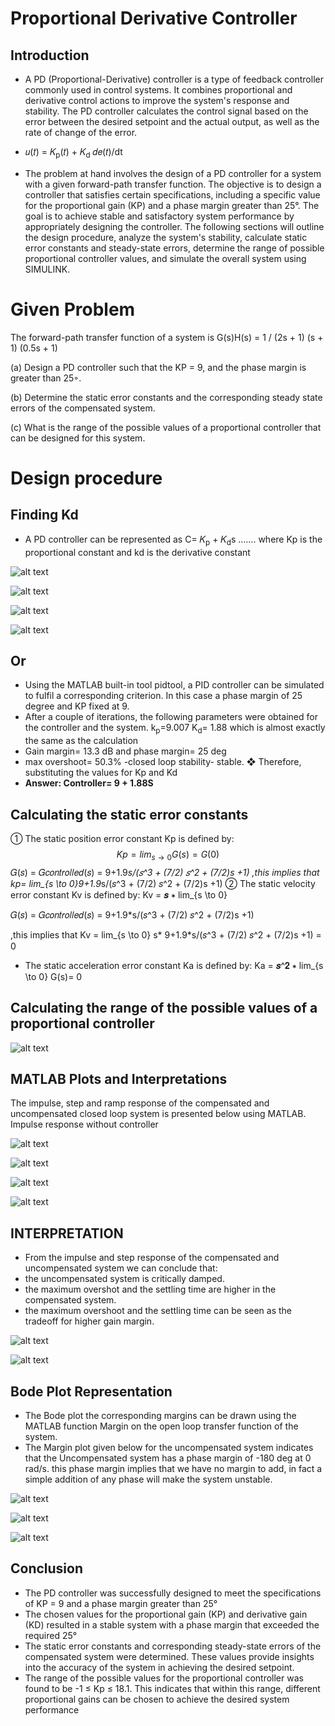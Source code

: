 # Proportional Derivative Controller

## Introduction

- A PD (Proportional-Derivative) controller is a type of feedback controller commonly 
used in control systems. It combines proportional and derivative control actions to 
improve the system's response and stability. The PD controller calculates the control 
signal based on the error between the desired setpoint and the actual output, as 
well as the rate of change of the error.
 
- 𝑢(𝑡) = 𝐾<sub>p</sub>(𝑡) + 𝐾<sub>d</sub> 𝑑𝑒(𝑡)/dt




- The problem at hand involves the design of a PD controller for a system with a given forward-path transfer function. The objective is to design a controller that satisfies certain specifications, including a specific value for the proportional gain (KP) and a 
phase margin greater than 25°. The goal is to achieve stable and satisfactory system 
performance by appropriately designing the controller. The following sections will 
outline the design procedure, analyze the system's stability, calculate static error 
constants and steady-state errors, determine the range of possible proportional 
controller values, and simulate the overall system using SIMULINK.

# Given Problem 
The forward-path transfer function of a system is 
G(s)H(s) = 1 / (2s + 1) (s + 1) (0.5s + 1) 

(a) Design a PD controller such that the KP = 9, and the phase margin is greater than 25◦.
 
 (b) Determine the static error constants and the corresponding steady state errors of the 
compensated system. 

(c) What is the range of the possible values of a proportional controller that can be designed 
for this system.


# Design procedure
## Finding Kd
- A PD controller can be represented as 
 C= 𝐾<sub>p</sub> + 𝐾<sub>d</sub>s ……. where Kp is the proportional constant and kd is the derivative constant
  

![![alt text](Images\image.png)](../Images/image.png)

![![alt text](Images\image-1.png)](../Images/image-1.png)

![![alt text](Images\image-2.png)](../Images/image-2\.png)

![![alt text](Images\image-3.png)](../Images/image-3.png)

## Or 
- Using the MATLAB built-in tool pidtool, a PID controller can be simulated to fulfil a 
corresponding criterion. In this case a phase margin of 25 degree and KP fixed at 9.
- After a couple of iterations, the following parameters were obtained for the controller and the system.
k<sub>p</sub>=9.007 K<sub>d</sub>= 1.88 which is almost exactly the same as the calculation
- Gain margin= 13.3 dB and phase margin= 25 deg
- max overshoot= 50.3%
-closed loop stability- stable.
❖ Therefore, substituting the values for Kp and Kd 
- **Answer: Controller= 9 + 1.88S**
## Calculating the static error constants
① The static position error constant Kp is defined by:
$$Kp = lim_{{s \to 0}} G(s) = G(0)$$
𝐺(𝑠) = 𝐺𝑐𝑜𝑛𝑡𝑟𝑜𝑙𝑙𝑒𝑑(𝑠) = 9+1.9*s/(𝑠^3 + (7/2) 𝑠^2 + (7/2)s +1) ,this implies that 
kp= lim_{s \to 0}9+1.9*s/(𝑠^3 + (7/2) 𝑠^2 + (7/2)s +1)
② The static velocity error constant Kv is defined by:
 Kv = 𝒔 ∗ lim_{s \to 0}

 𝐺(𝑠) = 𝐺𝑐𝑜𝑛𝑡𝑟𝑜𝑙𝑙𝑒𝑑(𝑠) = 9+1.9*s/(𝑠^3 + (7/2) 𝑠^2 + (7/2)s +1)

,this implies that 
Kv = lim_{s \to 0} s* 9+1.9*s/(𝑠^3 + (7/2) 𝑠^2 + (7/2)s +1) = 0

- The static acceleration error constant Ka is defined by:
 Ka = 𝒔^𝟐 ∗ lim_{s \to 0} G(s)= 0






## Calculating the range of the possible values of a proportional controller 

![![alt text](Images\image-4.png)](../Images/image-4.png)
## MATLAB Plots and Interpretations
The impulse, step and ramp response of the compensated and uncompensated closed loop 
system is presented below using MATLAB.
Impulse response without controller

![![alt text](Images\image-5.png)](../Images/image-5.png)

![![alt text](Images\image-6.png)](../Images/image-6.png)

![![alt text](Images\image-7.png)](../Images/image-7.png)

![![alt text](Images\image-8.png)](../Images/image-8.png)
## INTERPRETATION
- From the impulse and step response of the compensated and uncompensated system we 
can conclude that:
- the uncompensated system is critically damped.
- the maximum overshot and the settling time are higher in the compensated system.
- the maximum overshoot and the settling time can be seen as the tradeoff for higher gain margin.

![![alt text](Images\image-9.png)](../Images/image-9.png)

![![alt text](Images\image-10.png)](../Images/image-10.png)
## Bode Plot Representation
- The Bode plot the corresponding margins can be drawn using the MATLAB function
Margin on the open loop transfer function of the system. 
- The Margin plot given below for the uncompensated system indicates that the 
Uncompensated system has a phase margin of -180 deg at 0 rad/s. this phase margin 
implies that we have no margin to add, in fact a simple addition of any phase will 
make the system unstable.

![![alt text](Images\image-11.png)](../Images/image-11.png)

![![alt text](Images\image-12.png)](../Images/image-12.png)

![![alt text](Images\image-13.png)](../Images/image-13.png)

## Conclusion
- The PD controller was successfully designed to meet the specifications of KP = 9 and a 
phase margin greater than 25°
- The chosen values for the proportional gain (KP) and derivative gain (KD) resulted in a 
stable system with a phase margin that exceeded the required 25°
- The static error constants and corresponding steady-state errors of the compensated 
system were determined. These values provide insights into the accuracy of the system 
in achieving the desired setpoint.
- The range of the possible values for the proportional controller was found to be -1 ≤ Kp 
≤ 18.1. This indicates that within this range, different proportional gains can be chosen 
to achieve the desired system performance
